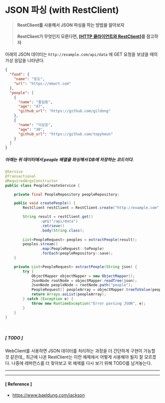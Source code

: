 # JSON 파싱 (with RestClient)

> #### RestClient를 사용해서 JSON 파싱을 하는 방법을 알아보자<br><br> RestClient가 무엇인지 모른다면, [[HTTP 클라이언트와 RestClient]](growth/2024.05.10%20-%20HTTP%20클라이언트와%20RestClient.md)를 참고하자

아래의 JSON 데이터는 `http://example.com/api/data` 에 GET 요청을 보냈을 때의 가상 응답을 나타낸다.

```json
{
  "food": {
    "name": "포도",
    "url": "https://emart.com"
  },
  "people": [
    {
      "name": "홍길동",
      "age": "47",
      "github_url": "https://github.com/gildong"
    },
    {
      "name": "이상흔",
      "age": "30",
      "github_url": "https://github.com/topyheun"
    }
  ]
}
```

##### 아래는 위 데이터에서 people 배열을 파싱해서 DB에 저장하는 코드이다.

```java
@Service
@Transactional
@RequiredArgsConstructor
public class PeopleCreateService {

    private final PeopleRepository peopleRepository;

    public void createPeople() {
        RestClient restClient = RestClient.create("http://example.com");

        String result = restClient.get()
                .uri("/api/data")
                .retrieve()
                .body(String.class);
        
        List<PeopleRequest> peoples = extractPeople(result);
        peoples.stream()
                .map(PeopleRequest::toPeople)
                .forEach(peopleRepository::save);
    }

    private List<PeopleRequest> extractPeople(String json) {
        try {
            ObjectMapper objectMapper = new ObjectMapper();
            JsonNode rootNode = objectMapper.readTree(json);
            JsonNode peopleNode = rootNode.path("people");
            PeopleRequest[] peopleArray = objectMapper.treeToValue(peopleNode, PeopleRequest[].class);
            return Arrays.asList(peopleArray);
        } catch (Exception e) {
            throw new RuntimeException("Error parsing JSON", e);
        }
    }
}
```

<br>

##### [ TODO ]

WebClient를 사용하면 JSON 데이터를 처리하는 과정을 더 간단하게 구현이 가능할 것 같은데,, 최근에 나온 RestClient는 이런 예제에서 어떻게 사용해야 될지 잘 모르겠다. 나중에 레퍼런스를 더 찾아보고 위 예제를 다시 보기 위해 TODO를 남겨놓는다.

---
---

#### [ Reference ]
- https://www.baeldung.com/jackson